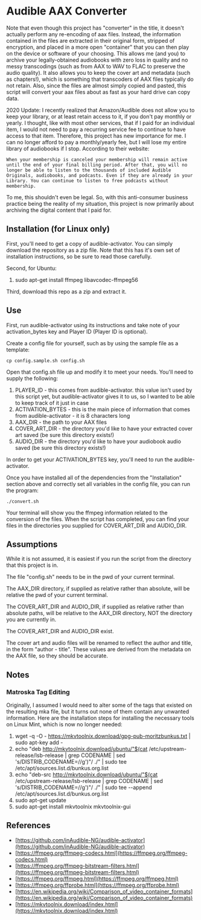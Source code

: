 # Audible AAX Converter

Note that even though this project has "converter" in the title, it doesn't actually perform any re-encoding of aax files.  Instead, the information contained in the files are extracted in their original form, stripped of encryption, and placed in a more open "container" that you can then play on the device or software of your choosing.  This allows me (and you) to archive your legally-obtained audiobooks with zero loss in quality and no messy transcodings (such as from AAX to WAV to FLAC to preserve the audio quality).  It also allows you to keep the cover art and metadata (such as chapters!), which is something that transcoders of AAX files typically do not retain.  Also, since the files are almost simply copied and pasted, this script will convert your aax files about as fast as your hard drive can copy data.

2020 Update: I recently realized that Amazon/Audible does not allow you to keep your library, or at least retain access to it, if you don't pay monthly or yearly.  I thought, like with most other services, that if I paid for an individual item, I would not need to pay a recurring service fee to continue to have access to that item.  Therefore, this project has new importance for me.  I can no longer afford to pay a monthly/yearly fee, but I will lose my entire library of audiobooks if I stop.  According to their website:

```
When your membership is canceled your membership will remain active until the end of your final billing period. After that, you will no longer be able to listen to the thousands of included Audible Originals, audiobooks, and podcasts. Even if they are already in your Library. You can continue to listen to free podcasts without membership.
```

To me, this shouldn't even be legal.  So, with this anti-consumer business practice being the reality of my situation, this project is now primarily about archiving the digital content that I paid for.

## Installation (for Linux only)

First, you'll need to get a copy of audible-activator.  You can simply download the repository as a zip file.  Note that this has it's own set of installation instructions, so be sure to read those carefully.

Second, for Ubuntu:

1. sudo apt-get install ffmpeg libavcodec-ffmpeg56

Third, download this repo as a zip and extract it.


## Use

First, run audible-activator using its instructions and take note of your activation_bytes key and Player ID (Player ID is optional).

Create a config file for yourself, such as by using the sample file as a template:

```
cp config.sample.sh config.sh
```

Open that config.sh file up and modify it to meet your needs.  You'll need to supply the following:

1. PLAYER_ID - this comes from audible-activator. this value isn't used by this script yet, but audible-activator gives it to us, so I wanted to be able to keep track of it just in case
1. ACTIVATION_BYTES - this is the main piece of information that comes from audible-activator - it is 8 characters long
1. AAX_DIR - the path to your AAX files
1. COVER_ART_DIR - the directory you'd like to have your extracted cover art saved (be sure this directory exists!)
1. AUDIO_DIR - the directory you'd like to have your audiobook audio saved (be sure this directory exists!)

In order to get your ACTIVATION_BYTES key, you'll need to run the audible-activator.

Once you have installed all of the dependencies from the "Installation" section above and correctly set all variables in the config file, you can run the program:

```
./convert.sh
```

Your terminal will show you the ffmpeg information related to the conversion of the files.  When the script has completed, you can find your files in the directories you supplied for COVER_ART_DIR and AUDIO_DIR.


## Assumptions

While it is not assumed, it is easiest if you run the script from the directory that this project is in.

The file "config.sh" needs to be in the pwd of your current terminal.

The AAX_DIR directory, if supplied as relative rather than absolute, will be relative the pwd of your current terminal.

The COVER_ART_DIR and AUDIO_DIR, if supplied as relative rather than absolute paths, will be relative to the AAX_DIR directory, NOT the directory you are currently in.

The COVER_ART_DIR and AUDIO_DIR exist.

The cover art and audio files will be renamed to reflect the author and title, in the form "author - title".  These values are derived from the metadata on the AAX file, so they should be accurate.


## Notes

### Matroska Tag Editing

Originally, I assumed I would need to alter some of the tags that existed on the resulting mka file, but it turns out none of them contain any unwanted information.  Here are the installation steps for installing the necessary tools on Linux Mint, which is now no longer needed:

1. wget -q -O - https://mkvtoolnix.download/gpg-pub-moritzbunkus.txt | sudo apt-key add -
1. echo "deb http://mkvtoolnix.download/ubuntu/"$(cat /etc/upstream-release/lsb-release | grep CODENAME | sed 's/DISTRIB_CODENAME=//g')"/ ./" | sudo tee /etc/apt/sources.list.d/bunkus.org.list
1. echo "deb-src http://mkvtoolnix.download/ubuntu/"$(cat /etc/upstream-release/lsb-release | grep CODENAME | sed 's/DISTRIB_CODENAME=//g')"/ ./" | sudo tee --append /etc/apt/sources.list.d/bunkus.org.list
1. sudo apt-get update
1. sudo apt-get install mkvtoolnix mkvtoolnix-gui


## References

* [https://github.com/inAudible-NG/audible-activator](https://github.com/inAudible-NG/audible-activator)
* [https://ffmpeg.org/ffmpeg-codecs.html](https://ffmpeg.org/ffmpeg-codecs.html)
* [https://ffmpeg.org/ffmpeg-bitstream-filters.html](https://ffmpeg.org/ffmpeg-bitstream-filters.html)
* [https://ffmpeg.org/ffmpeg.html](https://ffmpeg.org/ffmpeg.html)
* [https://ffmpeg.org/ffprobe.html](https://ffmpeg.org/ffprobe.html)
* [https://en.wikipedia.org/wiki/Comparison_of_video_container_formats](https://en.wikipedia.org/wiki/Comparison_of_video_container_formats)
* [https://mkvtoolnix.download/index.html](https://mkvtoolnix.download/index.html)
